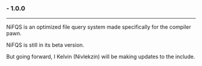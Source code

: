### - 1.0.0
______________________________________________________________________________

NiFQS is an optimized file query system made specifically for the compiler pawn.

NiFQS is still in its beta version.

But going forward, I Kelvin (Nivlekzin) will be making updates to the include.
